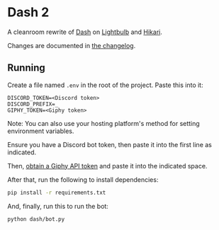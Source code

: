 # Dash 2

A cleanroom rewrite of [Dash](https://github.com/tomodachi94/dash) on [Lightbulb](https://github.com/tandemdude/hikari-lightbulb) and [Hikari](https://github.com/hikari-py/hikari).

Changes are documented in [the changelog](CHANGELOG.md).

## Running

Create a file named `.env` in the root of the project.
Paste this into it:

```env
DISCORD_TOKEN=<Discord token>
DISCORD_PREFIX=_
GIPHY_TOKEN=<Giphy token>
```

Note: You can also use your hosting platform's method for setting environment variables.

Ensure you have a Discord bot token, then paste it into the first line as indicated.

Then, [obtain a Giphy API token](https://developers.giphy.com/docs/api) and paste it into the indicated space.

After that, run the following to install dependencies:

```bash
pip install -r requirements.txt
```

And, finally, run this to run the bot:

```bash
python dash/bot.py
```
